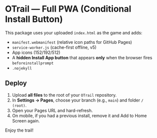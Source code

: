 # OTrail — Full PWA (Conditional Install Button)

This package uses your uploaded `index.html` as the game and adds:
- `manifest.webmanifest` (relative icon paths for GitHub Pages)
- `service-worker.js` (cache-first offline, v5)
- App icons (152/192/512)
- A **hidden Install App button** that appears **only** when the browser fires `beforeinstallprompt`
- `.nojekyll`

## Deploy
1. Upload **all files** to the root of your `OTrail` repository.
2. In **Settings → Pages**, choose your branch (e.g., `main`) and folder `/ (root)`.
3. Open your Pages URL and hard-refresh.
4. On mobile, if you had a previous install, remove it and Add to Home Screen again.

Enjoy the trail!
